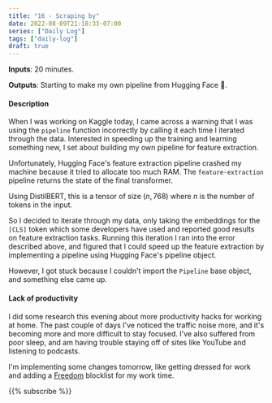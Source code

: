 ```yaml
---
title: "16 - Scraping by"
date: 2022-08-09T21:18:33-07:00
series: ["Daily Log"]
tags: ["daily-log"]
draft: true
---
```

**Inputs**: 20 minutes.

**Outputs**: Starting to make my own pipeline from Hugging Face 🤗.

#### Description

When I was working on Kaggle today, I came across a warning that I was using the `pipeline` function incorrectly by calling it each time I iterated through the data. Interested in speeding up the training and learning something new, I set about building my own pipeline for feature extraction.

Unfortunately, Hugging Face's feature extraction pipeline crashed my machine because it tried to allocate too much RAM. The `feature-extraction` pipeline returns the state of the final transformer.

Using DistilBERT, this is a tensor of size $(n, 768)$ where $n$ is the number of tokens in the input.

So I decided to iterate through my data, only taking the embeddings for the `[CLS]` token which some developers have used and reported good results on feature extraction tasks. Running this iteration I ran into the error described above, and figured that I could speed up the feature extraction by implementing a pipeline using Hugging Face's pipeline object.

However, I got stuck because I couldn't import the `Pipeline` base object, and something else came up.

#### Lack of productivity

I did some research this evening about more productivity hacks for working at home. The past couple of days I've noticed the traffic noise more, and it's becoming more and more difficult to stay focused. I've also suffered from poor sleep, and am having trouble staying off of sites like YouTube and listening to podcasts.

I'm implementing some changes tomorrow, like getting dressed for work and adding a [Freedom](https://freedom.to/) blocklist for my work time.

{{% subscribe %}}
